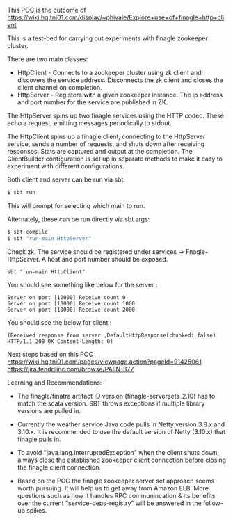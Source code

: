 This POC is the outcome of https://wiki.hq.tni01.com/display/~phivale/Explore+use+of+finagle+http+client


This is a test-bed for carrying out experiments with finagle zookeeper cluster.

There are two main classes:
* HttpClient - Connects to a zookeeper cluster using zk client and discovers the service address. Disconnects the zk client and closes the client channel on completion.
* HttpServer - Registers with a given zookeeper instance. The ip address and port number for the service are published in ZK.

The HttpServer spins up two finagle services using the HTTP codec. These echo a request, emitting messages periodically to stdout.

The HttpClient spins up a finagle client, connecting to the HttpServer service, sends a number of requests, and shuts down after receiving responses.
Stats are captured and output at the completion. The ClientBuilder configuration is set up in separate methods to make it easy to experiment with different
configurations.

Both client and server can be run via sbt:
```sh
$ sbt run
```
This will prompt for selecting which main to run.

Alternately, these can be run directly via sbt args:
```sh
$ sbt compile
$ sbt "run-main HttpServer"
```

Check zk. The service should be registered under services -> Fnagle-HttpServer. A host and port number should be exposed.
```
sbt "run-main HttpClient"
```

You should see something like below for the server : 
```
Server on port [10000] Receive count 0
Server on port [10000] Receive count 1000
Server on port [10000] Receive count 2000
```

You should see the below for client :
```
(Received response from server ,DefaultHttpResponse(chunked: false)
HTTP/1.1 200 OK Content-Length: 0)
```

Next steps based on this POC
https://wiki.hq.tni01.com/pages/viewpage.action?pageId=91425061
https://jira.tendrilinc.com/browse/PAIIN-377


Learning and Recommendations:-
- The finagle/finatra artifact ID version (finagle-serversets_2.10) has to match the scala version. SBT throws exceptions if multiple library versions are pulled in.

- Currently the weather service Java code pulls in Netty version 3.8.x and 3.10.x. It is recommended to use the default version of Netty (3.10.x) that finagle pulls in.

- To avoid "java.lang.InterruptedException" when the client shuts down, always close the established zookeeper client connection before closing the finagle client connection.

- Based on the POC the finagle zookeeper server set approach seems worth pursuing. It will help us to get away from Amazon ELB. More questions such as how it handles RPC communincation & its benefits over the current "service-deps-registry" will be answered in the follow-up spikes.

